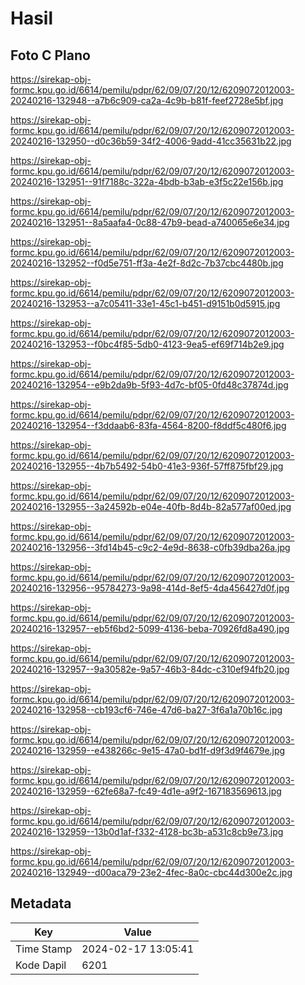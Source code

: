 # Hasil

## Foto C Plano

https://sirekap-obj-formc.kpu.go.id/6614/pemilu/pdpr/62/09/07/20/12/6209072012003-20240216-132948--a7b6c909-ca2a-4c9b-b81f-feef2728e5bf.jpg

https://sirekap-obj-formc.kpu.go.id/6614/pemilu/pdpr/62/09/07/20/12/6209072012003-20240216-132950--d0c36b59-34f2-4006-9add-41cc35631b22.jpg

https://sirekap-obj-formc.kpu.go.id/6614/pemilu/pdpr/62/09/07/20/12/6209072012003-20240216-132951--91f7188c-322a-4bdb-b3ab-e3f5c22e156b.jpg

https://sirekap-obj-formc.kpu.go.id/6614/pemilu/pdpr/62/09/07/20/12/6209072012003-20240216-132951--8a5aafa4-0c88-47b9-bead-a740065e6e34.jpg

https://sirekap-obj-formc.kpu.go.id/6614/pemilu/pdpr/62/09/07/20/12/6209072012003-20240216-132952--f0d5e751-ff3a-4e2f-8d2c-7b37cbc4480b.jpg

https://sirekap-obj-formc.kpu.go.id/6614/pemilu/pdpr/62/09/07/20/12/6209072012003-20240216-132953--a7c05411-33e1-45c1-b451-d9151b0d5915.jpg

https://sirekap-obj-formc.kpu.go.id/6614/pemilu/pdpr/62/09/07/20/12/6209072012003-20240216-132953--f0bc4f85-5db0-4123-9ea5-ef69f714b2e9.jpg

https://sirekap-obj-formc.kpu.go.id/6614/pemilu/pdpr/62/09/07/20/12/6209072012003-20240216-132954--e9b2da9b-5f93-4d7c-bf05-0fd48c37874d.jpg

https://sirekap-obj-formc.kpu.go.id/6614/pemilu/pdpr/62/09/07/20/12/6209072012003-20240216-132954--f3ddaab6-83fa-4564-8200-f8ddf5c480f6.jpg

https://sirekap-obj-formc.kpu.go.id/6614/pemilu/pdpr/62/09/07/20/12/6209072012003-20240216-132955--4b7b5492-54b0-41e3-936f-57ff875fbf29.jpg

https://sirekap-obj-formc.kpu.go.id/6614/pemilu/pdpr/62/09/07/20/12/6209072012003-20240216-132955--3a24592b-e04e-40fb-8d4b-82a577af00ed.jpg

https://sirekap-obj-formc.kpu.go.id/6614/pemilu/pdpr/62/09/07/20/12/6209072012003-20240216-132956--3fd14b45-c9c2-4e9d-8638-c0fb39dba26a.jpg

https://sirekap-obj-formc.kpu.go.id/6614/pemilu/pdpr/62/09/07/20/12/6209072012003-20240216-132956--95784273-9a98-414d-8ef5-4da456427d0f.jpg

https://sirekap-obj-formc.kpu.go.id/6614/pemilu/pdpr/62/09/07/20/12/6209072012003-20240216-132957--eb5f6bd2-5099-4136-beba-70926fd8a490.jpg

https://sirekap-obj-formc.kpu.go.id/6614/pemilu/pdpr/62/09/07/20/12/6209072012003-20240216-132957--9a30582e-9a57-46b3-84dc-c310ef94fb20.jpg

https://sirekap-obj-formc.kpu.go.id/6614/pemilu/pdpr/62/09/07/20/12/6209072012003-20240216-132958--cb193cf6-746e-47d6-ba27-3f6a1a70b16c.jpg

https://sirekap-obj-formc.kpu.go.id/6614/pemilu/pdpr/62/09/07/20/12/6209072012003-20240216-132959--e438266c-9e15-47a0-bd1f-d9f3d9f4679e.jpg

https://sirekap-obj-formc.kpu.go.id/6614/pemilu/pdpr/62/09/07/20/12/6209072012003-20240216-132959--62fe68a7-fc49-4d1e-a9f2-167183569613.jpg

https://sirekap-obj-formc.kpu.go.id/6614/pemilu/pdpr/62/09/07/20/12/6209072012003-20240216-132959--13b0d1af-f332-4128-bc3b-a531c8cb9e73.jpg

https://sirekap-obj-formc.kpu.go.id/6614/pemilu/pdpr/62/09/07/20/12/6209072012003-20240216-132949--d00aca79-23e2-4fec-8a0c-cbc44d300e2c.jpg


## Metadata

| Key        | Value               |
| ---------- | ------------------- |
| Time Stamp | 2024-02-17 13:05:41 |
| Kode Dapil | 6201                |




